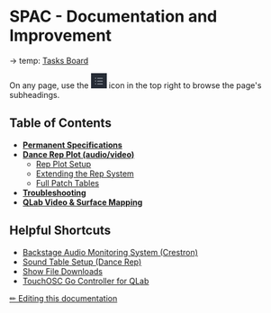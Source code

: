 # SPAC - Documentation and Improvement

-> temp: [Tasks Board](https://github.com/orgs/Sloan-Performing-Arts-Center/projects/1)

On any page, use the ![outline button](assets/outline.png) icon in the top right to browse the page's subheadings.

## Table of Contents

- [**Permanent Specifications**](specs.md)
- [**Dance Rep Plot (audio/video)**](rep/README.md)
  - [Rep Plot Setup](rep/setup.md)
  - [Extending the Rep System](rep/extending.md)
  - [Full Patch Tables](rep/patch.md)
- [**Troubleshooting**](troubleshooting.md)
- [**QLab Video & Surface Mapping**](extras/qlab_video.md)

## Helpful Shortcuts

- [Backstage Audio Monitoring System (Crestron)](specs.md#backstage-audio-monitoring-tesiracrestrontf)
- [Sound Table Setup (Dance Rep)](rep/setup.md#setting-the-sound-table)
- [Show File Downloads](SHOW%20FILE%20BACKUPS/)
- [TouchOSC Go Controller for QLab](extras/control.md)

[✏︎ Editing this documentation](editing/editing.md)
